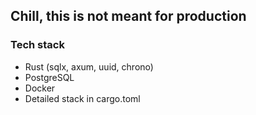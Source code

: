 ## Chill, this is not meant for production
### Tech stack

- Rust (sqlx, axum, uuid, chrono)
- PostgreSQL
- Docker
- Detailed stack in cargo.toml
